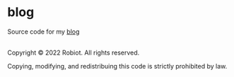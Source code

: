 # blog

Source code for my [blog](https://blog.robiot.dev)

\
Copyright © 2022 Robiot. All rights reserved.

Copying, modifying, and redistribuing this code is strictly prohibited by law.
